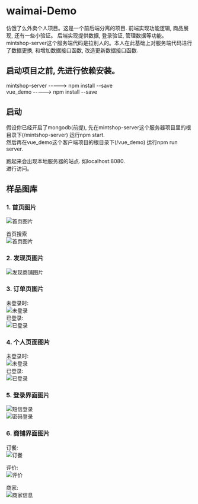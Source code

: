 # waimai-Demo
仿饿了么外卖个人项目。这是一个前后端分离的项目. 前端实现功能逻辑, 商品展现, 还有一些小验证。 后端实现提供数据, 登录验证, 管理数据等功能。  
mintshop-server这个服务端代码是拉别人的。本人在此基础上对服务端代码进行了数据更换, 和增加数据接口函数, 改造更新数据接口函数.

## 启动项目之前, 先进行依赖安装。
mintshop-server -----> npm install --save  
vue_demo -----> npm install --save  

## 启动
假设你已经开启了mongodb(前提), 先在mintshop-server这个服务器项目里的根目录下(/mintshop-server) 运行npm start.  
然后再在vue_demo这个客户端项目的根目录下(/vue_demo) 运行npm run server.  

跑起来会出现本地服务器的站点. 如localhost:8080.  
进行访问。  

## 样品图库
### 1. 首页图片
![首页图片](./README_IMG/首页.png  "首页")    

首页搜索  
![首页图片](./README_IMG/搜索.png  "首页搜索") 

### 2. 发现页图片
![发现商铺图片](./README_IMG/发现.png  "发现")

### 3. 订单页图片
未登录时:  
![未登录](./README_IMG/未登录订单页面.png  "订单")  
已登录:  
![已登录](./README_IMG/登录了的订单页面.png  "订单")  

### 4. 个人页面图片
未登录时:  
![未登录](./README_IMG/未登录的个人页面.png  "个人")  
已登录:  
![已登录](./README_IMG/登录了的个人页面.png  "个人")  

### 5. 登录界面图片
![短信登录](./README_IMG/短信登录页面.png  "登录")  
![密码登录](./README_IMG/密码登录页面.png  "登录")  

### 6. 商铺界面图片
订餐:  
![订餐](./README_IMG/商铺点餐.png  "商铺")  

评价:  
![评价](./README_IMG/商铺评论.png  "商铺")  

商家:  
![商家信息](.README_IMG/商铺商家信息.png  "商铺")  
